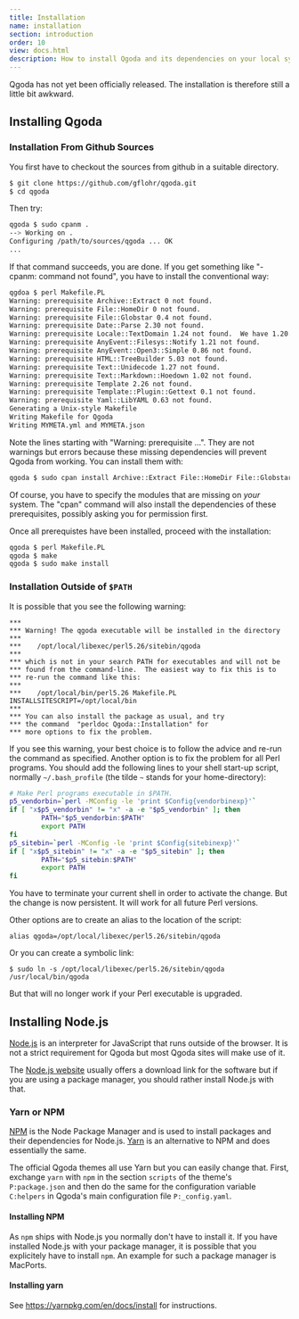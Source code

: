 ```yaml
---
title: Installation
name: installation
section: introduction
order: 10
view: docs.html
description: How to install Qgoda and its dependencies on your local system
---
```

Qgoda has not yet been officially released.  The installation is therefore still a little bit awkward.

<qgoda-toc/>

## Installing Qgoda

### Installation From Github Sources

You first have to checkout the sources from github in a suitable directory.

```bash
$ git clone https://github.com/gflohr/qgoda.git
$ cd qgoda
```

Then try:

```bash
qgoda $ sudo cpanm .
--> Working on .
Configuring /path/to/sources/qgoda ... OK
...
```

If that command succeeds, you are done.  If you get something like "-cpanm: command not found", you have to install the conventional way:

```bash
qgdoa $ perl Makefile.PL
Warning: prerequisite Archive::Extract 0 not found.
Warning: prerequisite File::HomeDir 0 not found.
Warning: prerequisite File::Globstar 0.4 not found.
Warning: prerequisite Date::Parse 2.30 not found.
Warning: prerequisite Locale::TextDomain 1.24 not found.  We have 1.20.
Warning: prerequisite AnyEvent::Filesys::Notify 1.21 not found.
Warning: prerequisite AnyEvent::Open3::Simple 0.86 not found.
Warning: prerequisite HTML::TreeBuilder 5.03 not found.
Warning: prerequisite Text::Unidecode 1.27 not found.
Warning: prerequisite Text::Markdown::Hoedown 1.02 not found.
Warning: prerequisite Template 2.26 not found.
Warning: prerequisite Template::Plugin::Gettext 0.1 not found.
Warning: prerequisite Yaml::LibYAML 0.63 not found.
Generating a Unix-style Makefile
Writing Makefile for Qgoda
Writing MYMETA.yml and MYMETA.json
```

Note the lines starting with "Warning: prerequisite ...".  They are not warnings but errors because these missing dependencies will prevent Qgoda from working.  You can install them with:

```bash
qgoda $ sudo cpan install Archive::Extract File::HomeDir File::Globstar
```

Of course, you have to specify the modules that are missing on *your* system.
The "cpan" command will also install the dependencies of these prerequisites, possibly asking you for permission first.

Once all prerequistes have been installed, proceed with the installation:

```bash
qgoda $ perl Makefile.PL
qgoda $ make
qgoda $ sudo make install
```

### Installation Outside of `$PATH`

It is possible that you see the following warning:

```core
***
*** Warning! The qgoda executable will be installed in the directory
***
***    /opt/local/libexec/perl5.26/sitebin/qgoda
***
*** which is not in your search PATH for executables and will not be
*** found from the command-line.  The easiest way to fix this is to
*** re-run the command like this:
***
***    /opt/local/bin/perl5.26 Makefile.PL  INSTALLSITESCRIPT=/opt/local/bin
***
*** You can also install the package as usual, and try
*** the command  "perldoc Qgoda::Installation" for
*** more options to fix the problem.
```

If you see this warning, your best choice is to follow the advice and re-run the command as specified.  Another option is to fix the problem for all Perl programs.  You should add the following lines to your shell start-up script, normally `~/.bash_profile` (the tilde `~` stands for your home-directory):

```bash
# Make Perl programs executable in $PATH.
p5_vendorbin=`perl -MConfig -le 'print $Config{vendorbinexp}'`
if [ "x$p5_vendorbin" != "x" -a -e "$p5_vendorbin" ]; then
        PATH="$p5_vendorbin:$PATH"
        export PATH
fi
p5_sitebin=`perl -MConfig -le 'print $Config{sitebinexp}'`
if [ "x$p5_sitebin" != "x" -a -e "$p5_sitebin" ]; then
        PATH="$p5_sitebin:$PATH"
        export PATH
fi
```

You have to terminate your current shell in order to activate the change.
But the change is now persistent.  It will work for all future Perl versions.

Other options are to create an alias to the location of the script:

```core
alias qgoda=/opt/local/libexec/perl5.26/sitebin/qgoda
```

Or you can create a symbolic link:

```core
$ sudo ln -s /opt/local/libexec/perl5.26/sitebin/qgoda /usr/local/bin/qgoda
```

But that will no longer work if your Perl executable is upgraded.

## Installing Node.js

[Node.js](https://nodejs.org/en/) is an interpreter for JavaScript that runs outside of the browser.  It is not a strict requirement for Qgoda but most Qgoda sites will make use of it.

The [Node.js website](https://nodejs.org/en/) usually offers a download link for the software but if you are using a package manager, you should rather install Node.js with that.

### Yarn or NPM

[NPM](https://yarnpkg.com/en/) is the Node Package Manager and is used to install packages and their dependencies for Node.js.  [Yarn](https://yarnpkg.com/en/) is an alternative to NPM and does essentially the same.

The official Qgoda themes all use Yarn but you can easily change that.  First, exchange `yarn` with `npm` in the section `scripts` of the theme's `P:package.json` and then do the same for the configuration variable `C:helpers` in Qgoda's main configuration file `P:_config.yaml`.

#### Installing NPM

As `npm` ships with Node.js you normally don't have to install it.  If you have installed Node.js with your package manager, it is possible that you explicitely have to install `npm`.  An example for such a package manager is MacPorts.

#### Installing yarn

See https://yarnpkg.com/en/docs/install for instructions.
